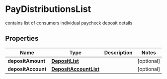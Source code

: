 

# PayDistributionsList

contains list of consumers individual paycheck deposit details
## Properties

Name | Type | Description | Notes
------------ | ------------- | ------------- | -------------
**depositAmount** | [**DepositList**](DepositList.md) |  |  [optional]
**depositAccount** | [**DepositAccountList**](DepositAccountList.md) |  |  [optional]



